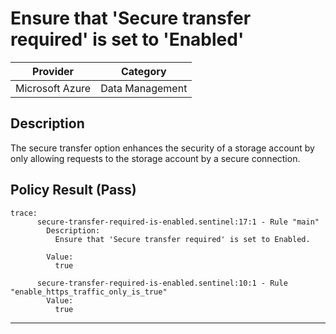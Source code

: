 # Ensure that 'Secure transfer required' is set to 'Enabled'

| Provider        | Category        |
|-----------------|-----------------|
| Microsoft Azure | Data Management |

## Description
The secure transfer option enhances the security of a storage account by only allowing requests to the storage account by a secure connection.

## Policy Result (Pass)
```shell
trace:
      secure-transfer-required-is-enabled.sentinel:17:1 - Rule "main"
        Description:
          Ensure that 'Secure transfer required' is set to Enabled.

        Value:
          true

      secure-transfer-required-is-enabled.sentinel:10:1 - Rule "enable_https_traffic_only_is_true"
        Value:
          true
```

---